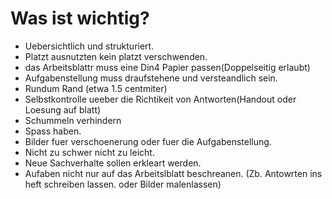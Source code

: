 # Was ist wichtig?
- Uebersichtlich und strukturiert.
- Platzt ausnutzten kein platzt verschwenden.
- das Arbeitsblattr muss eine Din4 Papier passen(Doppelseitig erlaubt)
- Aufgabenstellung muss draufstehene und versteandlich sein. 
- Rundum Rand (etwa 1.5 centmiter)
- Selbstkontrolle ueeber die Richtikeit von Antworten(Handout oder Loesung auf blatt)
- Schummeln verhindern
- Spass haben.
- Bilder fuer verschoenerung oder fuer die Aufgabenstellung.
- Nicht zu schwer nicht zu leicht.
- Neue Sachverhalte sollen erkleart werden.
- Aufaben nicht nur auf das Arbeitslblatt beschreanen. (Zb. Antowrten ins heft schreiben lassen. oder Bilder malenlassen)
